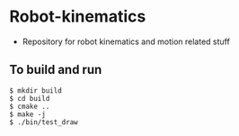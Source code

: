 # Robot-kinematics

- Repository for robot kinematics and motion related stuff

## To build and run

```
$ mkdir build
$ cd build
$ cmake ..
$ make -j
$ ./bin/test_draw
```
